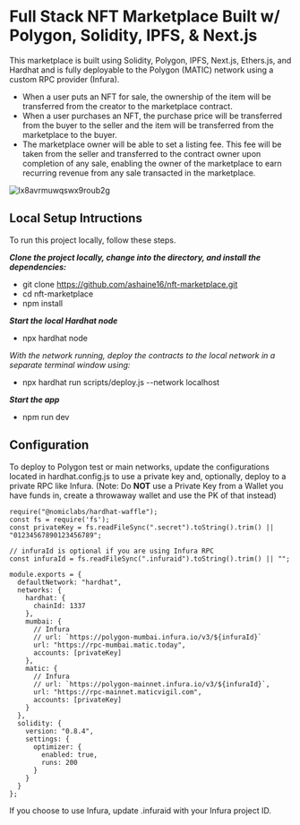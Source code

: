 # Full Stack NFT Marketplace Built w/ Polygon, Solidity, IPFS, & Next.js

This marketplace is built using Solidity, Polygon, IPFS, Next.js, Ethers.js, and Hardhat and is fully deployable to the Polygon (MATIC) network using a custom RPC provider (Infura).

- When a user puts an NFT for sale, the ownership of the item will be transferred from the creator to the marketplace contract.
- When a user purchases an NFT, the purchase price will be transferred from the buyer to the seller and the item will be transferred from 
  the marketplace to the buyer.
- The marketplace owner will be able to set a listing fee. This fee will be taken from the seller and transferred to the contract owner upon 
  completion of any sale, enabling the owner of the marketplace to earn recurring revenue from any sale transacted in the marketplace.

![lx8avrmuwqswx9roub2g](https://github.com/ashaine16/nft-marketplace/assets/122938754/df7d588c-d06b-48cf-a9f9-c30bbd736712)


## Local Setup Intructions

To run this project locally, follow these steps.

_**Clone the project locally, change into the directory, and install the dependencies:**_

- git clone https://github.com/ashaine16/nft-marketplace.git
- cd nft-marketplace
- npm install


_**Start the local Hardhat node**_

- npx hardhat node

_With the network running, deploy the contracts to the local network in a separate terminal window using:_
- npx hardhat run scripts/deploy.js --network localhost

**_Start the app_** 
- npm run dev

## Configuration
To deploy to Polygon test or main networks, update the configurations located in hardhat.config.js to use a private key and, optionally, deploy to a private RPC like Infura. (Note: Do **NOT** use a Private Key from a Wallet you have funds in, create a throwaway wallet and use the PK of that instead)

```
require("@nomiclabs/hardhat-waffle");
const fs = require('fs');
const privateKey = fs.readFileSync(".secret").toString().trim() || "01234567890123456789";

// infuraId is optional if you are using Infura RPC
const infuraId = fs.readFileSync(".infuraid").toString().trim() || "";

module.exports = {
  defaultNetwork: "hardhat",
  networks: {
    hardhat: {
      chainId: 1337
    },
    mumbai: {
      // Infura
      // url: `https://polygon-mumbai.infura.io/v3/${infuraId}`
      url: "https://rpc-mumbai.matic.today",
      accounts: [privateKey]
    },
    matic: {
      // Infura
      // url: `https://polygon-mainnet.infura.io/v3/${infuraId}`,
      url: "https://rpc-mainnet.maticvigil.com",
      accounts: [privateKey]
    }
  },
  solidity: {
    version: "0.8.4",
    settings: {
      optimizer: {
        enabled: true,
        runs: 200
      }
    }
  }
};
```

If you choose to use Infura, update .infuraid with your Infura project ID.
